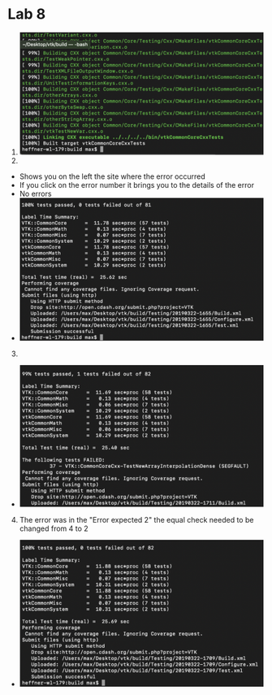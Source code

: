 # Lab 8
1. ![Check1](Check1.jpg)
2.
- Shows you on the left the site where the error occurred
- If you click on the error number it brings you to the details of the error
- No errors
- ![Check2](Check2.jpg)
3. 
- ![Check3](Check3.jpg)
4. The error was in the "Error expected 2" the equal check needed to be changed from 4 to 2
- ![Check4](Check4.jpg)